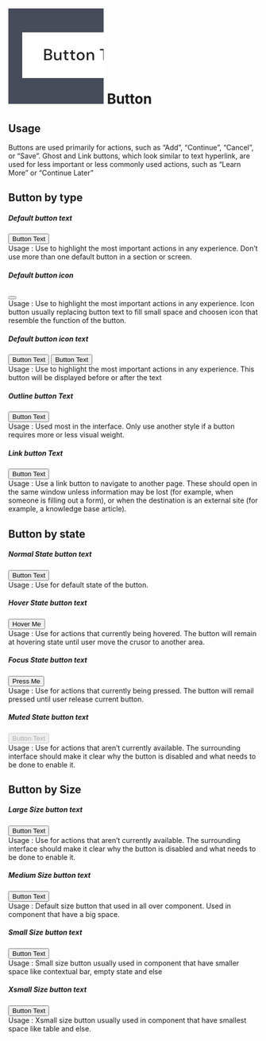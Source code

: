 <script setup>
  import Button from '../../components/button/Button.vue'
  import IconBee from '@carbon/icons-vue/lib/bee/20'
</script>

<style scoped lang="postcss">
</style>

# ![button](/assets/images/img-guide-button.svg) Button

## Usage
Buttons are used primarily for actions, such as “Add”, “Continue”, “Cancel”, or “Save”. Ghost and Link buttons, which look similar to text hyperlink, are used for less important or less commonly used actions, such as “Learn More” or “Continue Later”

## Button by type

##### Default button text

<div>
  <Button>Button Text</Button>
</div>
<div class="flex pt-5 pb-8 text-sm text-body-75">
  <div class="w-3/4">
    Usage : Use to highlight the most important actions in any experience. Don’t use more than one default button in a section or screen.
  </div>
</div>

##### Default button icon
<div>
  <Button icon><IconBee /></Button>
</div>
<div class="flex pt-5 pb-6 text-sm text-body-75">
  <div class="w-3/4">
    Usage : Use to highlight the most important actions in any experience. Icon button usually replacing button text to fill small space and choosen icon that resemble the function of the button.
  </div>
</div>

##### Default button icon text
<div class="flex space-x-3">
  <Button icon><IconBee /> Button Text</Button>
  <Button icon>Button Text <IconBee /></Button>
</div>
<div class="flex pt-5 pb-8 text-sm text-body-75">
  <div class="w-3/4">
    Usage : Use to highlight the most important actions in any experience.
    This button will be displayed before or after the text
  </div>
</div>

##### Outline button Text
<div class="flex space-x-3">
  <Button variant="outline">Button Text</Button>
</div>
<div class="flex pt-5 pb-8 text-sm text-body-75">
  <div class="w-3/4">
    Usage : Used most in the interface. Only use another style
    if a button requires more or less visual weight.
  </div>
</div>

##### Link button Text
<div class="flex space-x-3">
  <Button variant="link">Button Text</Button>
</div>
<div class="flex pt-5 pb-8 text-sm text-body-75">
  <div class="w-3/4">
    Usage : Use a link button to navigate to another page.
    These should open in the same window unless information may be
    lost (for example, when someone is filling out a form), or when
    the destination is an external site (for example, a knowledge base article).
  </div>
</div>

## Button by state

##### Normal State button text

<div>
  <Button>Button Text</Button>
</div>
<div class="flex pt-5 pb-8 text-sm text-body-75">
  <div class="w-3/4">
    Usage : Use for default state of the button.
  </div>
</div>

##### Hover State button text

<div>
  <Button>Hover Me</Button>
</div>
<div class="flex pt-5 pb-8 text-sm text-body-75">
  <div class="w-3/4">
    Usage : Use for actions that currently being hovered.
    The button will remain at hovering state until user move the crusor to another area.
  </div>
</div>

##### Focus State button text

<div>
  <Button>Press Me</Button>
</div>
<div class="flex pt-5 pb-8 text-sm text-body-75">
  <div class="w-3/4">
    Usage : Use for actions that currently being pressed.
    The button will remail pressed until user release current button.
  </div>
</div>

##### Muted State button text

<div>
  <Button disabled>Button Text</Button>
</div>
<div class="flex pt-5 pb-8 text-sm text-body-75">
  <div class="w-3/4">
    Usage : Use for actions that aren’t currently available.
    The surrounding interface should make it clear why the button is
    disabled and what needs to be done to enable it.
  </div>
</div>

## Button by Size

##### Large Size button text
<div class="flex space-x-3">
  <Button size="lg">Button Text</Button>
</div>
<div class="flex pt-5 pb-8 text-sm text-body-75">
  <div class="w-3/4">
    Usage : Use for actions that aren’t currently available.
    The surrounding interface should make it clear why the button is
    disabled and what needs to be done to enable it.
  </div>
</div>

##### Medium Size button text
<div class="flex space-x-3">
  <Button size="md">Button Text</Button>
</div>
<div class="flex pt-5 pb-8 text-sm text-body-75">
  <div class="w-3/4">
    Usage : Default size button that used in all over component.
    Used in component that have a big space.
  </div>
</div>

##### Small Size button text
<div class="flex space-x-3">
  <Button size="sm">Button Text</Button>
</div>
<div class="flex pt-5 pb-8 text-sm text-body-75">
  <div class="w-3/4">
    Usage : Small size button usually used in component that
    have smaller space like contextual bar, empty state and else
  </div>
</div>

##### Xsmall Size button text
<div class="flex space-x-3">
  <Button size="xs">Button Text</Button>
</div>
<div class="flex pt-5 pb-8 text-sm text-body-75">
  <div class="w-3/4">
    Usage : Xsmall size button usually used in component
    that have smallest space like table and else.
  </div>
</div>
